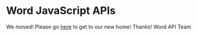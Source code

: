# Word JavaScript APIs
We moved!
Please go [here](https://github.com/OfficeDev/office-content/tree/master/JavaScript/Word/Reference) to get to our new home!
Thanks!
Word API Team
